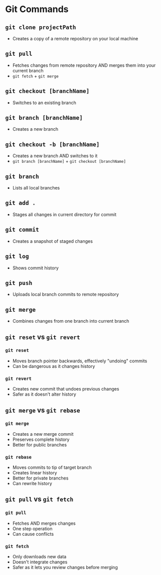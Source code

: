 # Git Commands

## `git clone projectPath`

- Creates a copy of a remote repository on your local machine
  
## `git pull`

- Fetches changes from remote repository AND merges them into your current branch
- `git fetch` + `git merge`

## `git checkout [branchName]`

- Switches to an existing branch

## `git branch [branchName]`

- Creates a new branch

## `git checkout -b [branchName]`

- Creates a new branch AND switches to it
- `git branch [branchName]` + `git checkout [branchName]`

## `git branch`

- Lists all local branches

## `git add .`

- Stages all changes in current directory for commit

## `git commit`

- Creates a snapshot of staged changes

## `git log`

- Shows commit history

## `git push`

- Uploads local branch commits to remote repository

## `git merge`

- Combines changes from one branch into current branch
  
## `git reset` vs `git revert`

### `git reset`

- Moves branch pointer backwards, effectively "undoing" commits
- Can be dangerous as it changes history

### `git revert`

- Creates new commit that undoes previous changes
- Safer as it doesn't alter history

## `git merge` vs `git rebase`

### `git merge`

- Creates a new merge commit
- Preserves complete history
- Better for public branches

### `git rebase`

- Moves commits to tip of target branch
- Creates linear history
- Better for private branches
- Can rewrite history

## `git pull` vs `git fetch`

### `git pull`

- Fetches AND merges changes
- One step operation
- Can cause conflicts

### `git fetch`

- Only downloads new data
- Doesn't integrate changes
- Safer as it lets you review changes before merging
